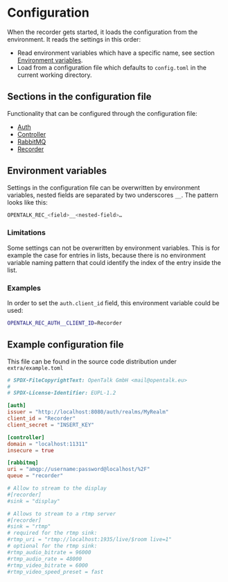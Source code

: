 # Configuration

When the recorder gets started, it loads the configuration from the
environment. It reads the settings in this order:

- Read environment variables which have a specific name, see section
  [Environment variables](#environment-variables).
- Load from a configuration file which defaults to `config.toml` in the current
  working directory.

## Sections in the configuration file

Functionality that can be configured through the configuration file:

- [Auth](auth.md)
- [Controller](controller.md)
- [RabbitMQ](rabbitmq.md)
- [Recorder](recorder.md)

## Environment variables

Settings in the configuration file can be overwritten by environment variables,
nested fields are separated by two underscores `__`. The pattern looks like
this:

```sh
OPENTALK_REC_<field>__<nested-field>…
```

### Limitations

Some settings can not be overwritten by environment variables. This is for
example the case for entries in lists, because there is no environment variable
naming pattern that could identify the index of the entry inside the list.

### Examples

In order to set the `auth.client_id` field, this environment variable could be used:

```sh
OPENTALK_REC_AUTH__CLIENT_ID=Recorder
```

## Example configuration file

This file can be found in the source code distribution under `extra/example.toml`

<!-- begin:fromfile:toml:config/example.toml -->

```toml
# SPDX-FileCopyrightText: OpenTalk GmbH <mail@opentalk.eu>
#
# SPDX-License-Identifier: EUPL-1.2

[auth]
issuer = "http://localhost:8080/auth/realms/MyRealm"
client_id = "Recorder"
client_secret = "INSERT_KEY"

[controller]
domain = "localhost:11311"
insecure = true

[rabbitmq]
uri = "amqp://username:password@localhost/%2F"
queue = "recorder"

# Allow to stream to the display
#[recorder]
#sink = "display"

# Allows to stream to a rtmp server
#[recorder]
#sink = "rtmp"
# required for the rtmp sink:
#rtmp_uri = "rtmp://localhost:1935/live/$room live=1"
# optional for the rtmp sink:
#rtmp_audio_bitrate = 96000
#rtmp_audio_rate = 48000
#rtmp_video_bitrate = 6000
#rtmp_video_speed_preset = fast
```

<!-- end:fromfile:toml:config/example.toml -->
